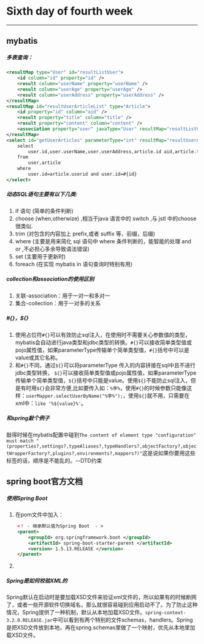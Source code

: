 Sixth day of fourth week
=

---
## mybatis

##### 多表查询：
```xml
<resultMap type="User" id="resultListUser"> 
    <id column="id" property="id" /> 
    <result column="userName" property="userName" /> 
    <result column="userAge" property="userAge" /> 
    <result column="userAddress" property="userAddress" /> 
</resultMap>
<resultMap id="resultUserArticleList" type="Article"> 
    <id property="id" column="aid" /> 
    <result property="title" column="title" /> 
    <result property="content" column="content" />
    <association property="user" javaType="User" resultMap="resultListUser" />
</resultMap>
<select id="getUserArticles" parameterType="int" resultMap="resultUserArticleList"> 
    select 
        user.id,user.userName,user.userAddress,article.id aid,article.title,article.content 
    from 
        user,article 
    where 
        user.id=article.userid and user.id=#{id} 
</select>
```

##### 动态SQL语句主要有以下几类:
1. if 语句 (简单的条件判断)
2. choose (when,otherwize) ,相当于java 语言中的 switch ,与 jstl 中的choose 很类似.
3. trim (对包含的内容加上 prefix,或者 suffix 等，前缀，后缀)
4. where (主要是用来简化 sql 语句中 where 条件判断的，能智能的处理 and or ,不必担心多余导致语法错误)
5. set (主要用于更新时)
6. foreach (在实现 mybatis in 语句查询时特别有用)

##### collection和association的使用区别
1. 关联-association：用于一对一和多对一
2. 集合-collection：用于一对多的关系

##### #{}，${}
1. 使用占位符`#{}`可以有效防止sql注入，在使用时不需要关心参数值的类型，mybatis会自动进行java类型和jdbc类型的转换。`#{}`可以接收简单类型值或pojo属性值，如果parameterType传输单个简单类型值，`#{}`括号中可以是value或其它名称。
2. 和`#{}`不同，通过`${}`可以将parameterType 传入的内容拼接在sql中且不进行jdbc类型转换， `${}`可以接收简单类型值或pojo属性值，如果parameterType传输单个简单类型值，`${}`括号中只能是value。使用`${}`不能防止sql注入，但是有时用`${}`会非常方便,比如要传入如：`%李%`，使用`#{}`的时候参数只能像这样：`userMapper.selectUserByName("%李%");`，使用`${}`就不用，只需要在xml中：`like '%${value}%'`。

##### 和spring敲个例子
敲得时候在mybatis配置中碰到`The content of element type "configuration" must match "(properties?,settings?,typeAliases?,typeHandlers?,objectFactory?,objectWrapperFactory?,plugins?,environments?,mappers?)"`这是说如果你要用这些标签的话，顺序是不能乱的。--DTD约束

## spring boot官方文档

##### 使用Spring Boot
1. 在pom文件中加入：
```xml
    <！ - 继承默认值为Spring Boot  - > 
    <parent> 
        <groupId> org.springframework.boot </groupId> 
        <artifactId> spring-boot-starter-parent </artifactId> 
        <version> 1.5.13.RELEASE </version> 
    </parent>
```
2. 

##### Spring是如何校验XML的
Spring默认在启动时是要加载XSD文件来验证xml文件的，所以如果有的时候断网了，或者一些开源软件切换域名，那么就很容易碰到应用启动不了。为了防止这种情况，Spring提供了一种机制，默认从本地加载XSD文件。`spring-context-3.2.0.RELEASE.jar`中可以看到有两个特别的文件schemas，handlers。Spring是把XSD文件放到本地，再在spring.schemas里做了一个映射，优先从本地里加载XSD文件。
